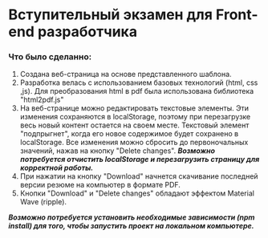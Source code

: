 # Вступительный экзамен для Front-end разработчика

### Что было сделанно:

1. Создана веб-страница на основе представленного шаблона.
2. Разработка велась с использованием базовых технологий (html, css ,js). Для преобразования html в pdf была использована библиотека "html2pdf.js"
3. На веб-странице можно редактировать текстовые элементы. Эти изменения сохраняются в localStorage, поэтому при перезагрузке весь новый контент остается на своем месте. Текстовый элемент "подпрыгнет", когда его новое содержимое будет сохранено в localStorage. Все изменения можно сбросить до первоночальных значений, нажав на кнопку "Delete changes". ***Возможно потребуется отчистить localStorage и перезагрузить страницу для корректной работы.***
4. При нажатии на кнопку "Download" начнется скачивание последней версии резюме на компьютер в формате PDF.
5. Кнопки "Download" и "Delete changes" обладают эффектом Material Wave (ripple).

***Возможно потребуется установить необходимые зависимости (npm install) для того, чтобы запустить проект на локальном компьютере.***
